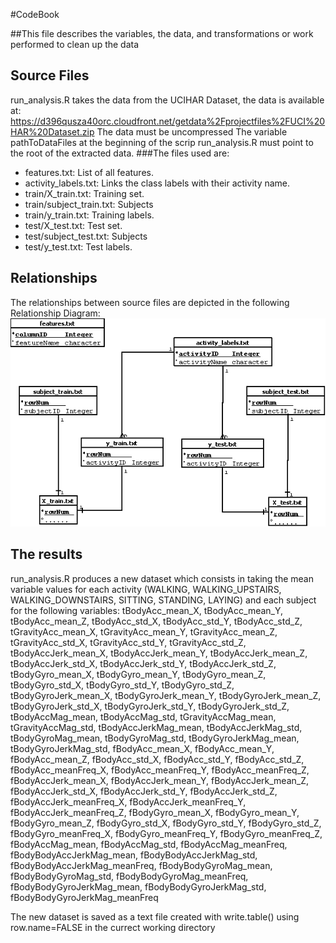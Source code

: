#CodeBook

##This file describes the variables, the data, and transformations or work performed to clean up the data

## Source Files
run_analysis.R takes the data from the UCIHAR Dataset, the data is available at: https://d396qusza40orc.cloudfront.net/getdata%2Fprojectfiles%2FUCI%20HAR%20Dataset.zip
The data must be uncompressed
The variable pathToDataFiles at the beginning of the scrip run_analysis.R must point to the root of the extracted data.
###The files used are:
* features.txt: List of all features.
* activity_labels.txt: Links the class labels with their activity name.
* train/X_train.txt: Training set.
* train/subject_train.txt: Subjects
* train/y_train.txt: Training labels.
* test/X_test.txt: Test set.
* test/subject_test.txt: Subjects
* test/y_test.txt: Test labels.

## Relationships
The relationships between source files are depicted in the following Relationship Diagram:
![alt tag]( https://raw.githubusercontent.com/cesarear/GettingAndCleaningDataProject/master/ERD.png)

## The results
run_analysis.R produces a new dataset which consists in taking the mean variable values for each activity (WALKING, WALKING_UPSTAIRS, WALKING_DOWNSTAIRS, SITTING, STANDING, LAYING) and each subject for the following variables:
tBodyAcc_mean_X, tBodyAcc_mean_Y, tBodyAcc_mean_Z, tBodyAcc_std_X, tBodyAcc_std_Y, tBodyAcc_std_Z, tGravityAcc_mean_X, tGravityAcc_mean_Y, tGravityAcc_mean_Z, tGravityAcc_std_X, tGravityAcc_std_Y, tGravityAcc_std_Z, tBodyAccJerk_mean_X, tBodyAccJerk_mean_Y, tBodyAccJerk_mean_Z, tBodyAccJerk_std_X, tBodyAccJerk_std_Y, tBodyAccJerk_std_Z, tBodyGyro_mean_X, tBodyGyro_mean_Y, tBodyGyro_mean_Z, tBodyGyro_std_X, tBodyGyro_std_Y, tBodyGyro_std_Z, tBodyGyroJerk_mean_X, tBodyGyroJerk_mean_Y, tBodyGyroJerk_mean_Z, tBodyGyroJerk_std_X, tBodyGyroJerk_std_Y, tBodyGyroJerk_std_Z, tBodyAccMag_mean, tBodyAccMag_std, tGravityAccMag_mean, tGravityAccMag_std, tBodyAccJerkMag_mean, tBodyAccJerkMag_std, tBodyGyroMag_mean, tBodyGyroMag_std, tBodyGyroJerkMag_mean, tBodyGyroJerkMag_std, fBodyAcc_mean_X, fBodyAcc_mean_Y, fBodyAcc_mean_Z, fBodyAcc_std_X, fBodyAcc_std_Y, fBodyAcc_std_Z, fBodyAcc_meanFreq_X, fBodyAcc_meanFreq_Y, fBodyAcc_meanFreq_Z, fBodyAccJerk_mean_X, fBodyAccJerk_mean_Y, fBodyAccJerk_mean_Z, fBodyAccJerk_std_X, fBodyAccJerk_std_Y, fBodyAccJerk_std_Z, fBodyAccJerk_meanFreq_X, fBodyAccJerk_meanFreq_Y, fBodyAccJerk_meanFreq_Z, fBodyGyro_mean_X, fBodyGyro_mean_Y, fBodyGyro_mean_Z, fBodyGyro_std_X, fBodyGyro_std_Y, fBodyGyro_std_Z, fBodyGyro_meanFreq_X, fBodyGyro_meanFreq_Y, fBodyGyro_meanFreq_Z, fBodyAccMag_mean, fBodyAccMag_std, fBodyAccMag_meanFreq, fBodyBodyAccJerkMag_mean, fBodyBodyAccJerkMag_std, fBodyBodyAccJerkMag_meanFreq, fBodyBodyGyroMag_mean, fBodyBodyGyroMag_std, fBodyBodyGyroMag_meanFreq, fBodyBodyGyroJerkMag_mean, fBodyBodyGyroJerkMag_std, fBodyBodyGyroJerkMag_meanFreq

The new dataset is saved as a text file created with write.table() using row.name=FALSE in the currect working directory
